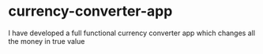 # currency-converter-app
I have developed a full functional currency converter app which changes all the money in true value

